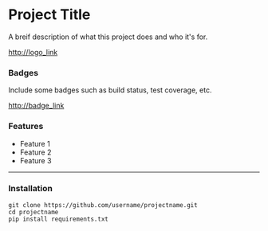 # Project Title 
A breif description of what this project does and who it's for.

<http://logo_link>

### Badges

Include some badges such as build status, test coverage, etc.

<http://badge_link>

### Features

- Feature 1
- Feature 2
- Feature 3


----
### Installation
```
git clone https://github.com/username/projectname.git
cd projectname
pip install requirements.txt
```
